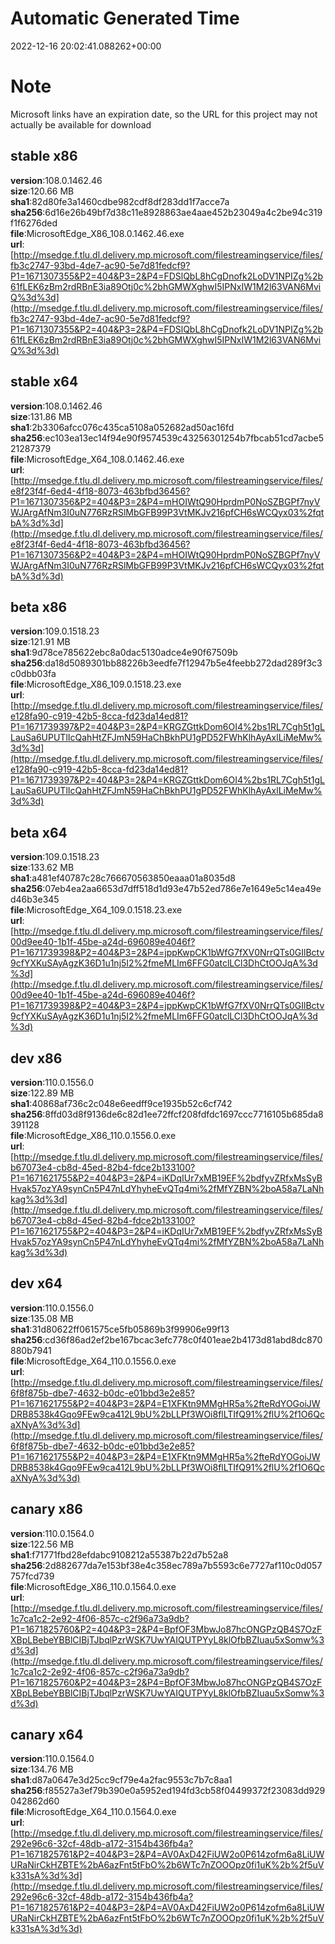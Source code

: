 # Automatic Generated Time
2022-12-16 20:02:41.088262+00:00

# Note
Microsoft links have an expiration date, so the URL for this project may not actually be available for download

## stable x86
**version**:108.0.1462.46  
**size**:120.66 MB  
**sha1**:82d80fe3a1460cdbe982cdf8df283dd1f7acce7a  
**sha256**:6d16e26b49bf7d38c11e8928863ae4aae452b23049a4c2be94c319f1f6276ded  
**file**:MicrosoftEdge_X86_108.0.1462.46.exe  
**url**:[http://msedge.f.tlu.dl.delivery.mp.microsoft.com/filestreamingservice/files/fb3c2747-93bd-4de7-ac90-5e7d81fedcf9?P1=1671307355&P2=404&P3=2&P4=FDSlQbL8hCgDnofk2LoDV1NPIZg%2b61fLEK6zBm2rdRBnE3ia89Otj0c%2bhGMWXghwI5IPNxIW1M2l63VAN6MviQ%3d%3d](http://msedge.f.tlu.dl.delivery.mp.microsoft.com/filestreamingservice/files/fb3c2747-93bd-4de7-ac90-5e7d81fedcf9?P1=1671307355&P2=404&P3=2&P4=FDSlQbL8hCgDnofk2LoDV1NPIZg%2b61fLEK6zBm2rdRBnE3ia89Otj0c%2bhGMWXghwI5IPNxIW1M2l63VAN6MviQ%3d%3d)  

## stable x64
**version**:108.0.1462.46  
**size**:131.86 MB  
**sha1**:2b3306afcc076c435ca5108a052682ad50ac16fd  
**sha256**:ec103ea13ec14f94e90f9574539c43256301254b7fbcab51cd7acbe521287379  
**file**:MicrosoftEdge_X64_108.0.1462.46.exe  
**url**:[http://msedge.f.tlu.dl.delivery.mp.microsoft.com/filestreamingservice/files/e8f23f4f-6ed4-4f18-8073-463bfbd36456?P1=1671307356&P2=404&P3=2&P4=mHOIWtQ90HprdmP0NoSZBGPf7nyVWJArgAfNm3I0uN776RzRSlMbGFB99P3VtMKJv216pfCH6sWCQyx03%2fqtbA%3d%3d](http://msedge.f.tlu.dl.delivery.mp.microsoft.com/filestreamingservice/files/e8f23f4f-6ed4-4f18-8073-463bfbd36456?P1=1671307356&P2=404&P3=2&P4=mHOIWtQ90HprdmP0NoSZBGPf7nyVWJArgAfNm3I0uN776RzRSlMbGFB99P3VtMKJv216pfCH6sWCQyx03%2fqtbA%3d%3d)  

## beta x86
**version**:109.0.1518.23  
**size**:121.91 MB  
**sha1**:9d78ce785622ebc8a0dac5130adce4e90f67509b  
**sha256**:da18d5089301bb88226b3eedfe7f12947b5e4feebb272dad289f3c3c0dbb03fa  
**file**:MicrosoftEdge_X86_109.0.1518.23.exe  
**url**:[http://msedge.f.tlu.dl.delivery.mp.microsoft.com/filestreamingservice/files/e128fa90-c919-42b5-8cca-fd23da14ed81?P1=1671739397&P2=404&P3=2&P4=KRGZGttkDom6OI4%2bs1RL7Cgh5t1gLLauSa6UPUTlIcQahHtZFJmN59HaChBkhPU1gPD52FWhKlhAyAxlLiMeMw%3d%3d](http://msedge.f.tlu.dl.delivery.mp.microsoft.com/filestreamingservice/files/e128fa90-c919-42b5-8cca-fd23da14ed81?P1=1671739397&P2=404&P3=2&P4=KRGZGttkDom6OI4%2bs1RL7Cgh5t1gLLauSa6UPUTlIcQahHtZFJmN59HaChBkhPU1gPD52FWhKlhAyAxlLiMeMw%3d%3d)  

## beta x64
**version**:109.0.1518.23  
**size**:133.62 MB  
**sha1**:a481ef40787c28c766670563850eaaa01a8035d8  
**sha256**:07eb4ea2aa6653d7dff518d1d93e47b52ed786e7e1649e5c14ea49ed46b3e345  
**file**:MicrosoftEdge_X64_109.0.1518.23.exe  
**url**:[http://msedge.f.tlu.dl.delivery.mp.microsoft.com/filestreamingservice/files/00d9ee40-1b1f-45be-a24d-696089e4046f?P1=1671739398&P2=404&P3=2&P4=jppKwpCK1bWfG7fXV0NrrQTs0GIlBctv9cfYXKuSAyAgzK36D1u1nj5I2%2fmeMLIm6FFG0atclLCl3DhCtOOJqA%3d%3d](http://msedge.f.tlu.dl.delivery.mp.microsoft.com/filestreamingservice/files/00d9ee40-1b1f-45be-a24d-696089e4046f?P1=1671739398&P2=404&P3=2&P4=jppKwpCK1bWfG7fXV0NrrQTs0GIlBctv9cfYXKuSAyAgzK36D1u1nj5I2%2fmeMLIm6FFG0atclLCl3DhCtOOJqA%3d%3d)  

## dev x86
**version**:110.0.1556.0  
**size**:122.89 MB  
**sha1**:40868af736c2c048e6eedff9ce1935b52c6cf742  
**sha256**:8ffd03d8f9136de6c82d1ee72ffcf208fdfdc1697ccc7716105b685da8391128  
**file**:MicrosoftEdge_X86_110.0.1556.0.exe  
**url**:[http://msedge.f.tlu.dl.delivery.mp.microsoft.com/filestreamingservice/files/b67073e4-cb8d-45ed-82b4-fdce2b133100?P1=1671621755&P2=404&P3=2&P4=iKDqIUr7xMB19EF%2bdfyvZRfxMsSyBHvak57ozYA9synCn5P47nLdYhyheEvQTq4mi%2fMfYZBN%2boA58a7LaNhkag%3d%3d](http://msedge.f.tlu.dl.delivery.mp.microsoft.com/filestreamingservice/files/b67073e4-cb8d-45ed-82b4-fdce2b133100?P1=1671621755&P2=404&P3=2&P4=iKDqIUr7xMB19EF%2bdfyvZRfxMsSyBHvak57ozYA9synCn5P47nLdYhyheEvQTq4mi%2fMfYZBN%2boA58a7LaNhkag%3d%3d)  

## dev x64
**version**:110.0.1556.0  
**size**:135.08 MB  
**sha1**:31d80622ff061575ce5fb05869b3f99906e99f13  
**sha256**:cd36f86ad2ef2be167bcac3efc778c0f401eae2b4173d81abd8dc870880b7941  
**file**:MicrosoftEdge_X64_110.0.1556.0.exe  
**url**:[http://msedge.f.tlu.dl.delivery.mp.microsoft.com/filestreamingservice/files/6f8f875b-dbe7-4632-b0dc-e01bbd3e2e85?P1=1671621755&P2=404&P3=2&P4=E1XFKtn9MMgHR5a%2fteRdYOGoiJWDRB8538k4Gqo9FEw9ca412L9bU%2bLLPf3WOi8flLTIfQ91%2flU%2f1O6QcaXNyA%3d%3d](http://msedge.f.tlu.dl.delivery.mp.microsoft.com/filestreamingservice/files/6f8f875b-dbe7-4632-b0dc-e01bbd3e2e85?P1=1671621755&P2=404&P3=2&P4=E1XFKtn9MMgHR5a%2fteRdYOGoiJWDRB8538k4Gqo9FEw9ca412L9bU%2bLLPf3WOi8flLTIfQ91%2flU%2f1O6QcaXNyA%3d%3d)  

## canary x86
**version**:110.0.1564.0  
**size**:122.56 MB  
**sha1**:f71771fbd28efdabc9108212a55387b22d7b52a8  
**sha256**:2d882677da7e153bf38e4c358ec789a7b5593c6e7727af110c0d057757fcd739  
**file**:MicrosoftEdge_X86_110.0.1564.0.exe  
**url**:[http://msedge.f.tlu.dl.delivery.mp.microsoft.com/filestreamingservice/files/1c7ca1c2-2e92-4f06-857c-c2f96a73a9db?P1=1671825760&P2=404&P3=2&P4=BpfOF3MbwJo87hcONGPzQB4S7OzFXBpLBebeYBBlCIBjTJbqlPzrWSK7UwYAIQUTPYyL8klOfbBZIuau5xSomw%3d%3d](http://msedge.f.tlu.dl.delivery.mp.microsoft.com/filestreamingservice/files/1c7ca1c2-2e92-4f06-857c-c2f96a73a9db?P1=1671825760&P2=404&P3=2&P4=BpfOF3MbwJo87hcONGPzQB4S7OzFXBpLBebeYBBlCIBjTJbqlPzrWSK7UwYAIQUTPYyL8klOfbBZIuau5xSomw%3d%3d)  

## canary x64
**version**:110.0.1564.0  
**size**:134.76 MB  
**sha1**:d87a0647e3d25cc9cf79e4a2fac9553c7b7c8aa1  
**sha256**:f85527a3ef79b390e0a5952ed194fd3cb58f04499372f23083dd929042862d60  
**file**:MicrosoftEdge_X64_110.0.1564.0.exe  
**url**:[http://msedge.f.tlu.dl.delivery.mp.microsoft.com/filestreamingservice/files/292e96c6-32cf-48db-a172-3154b436fb4a?P1=1671825761&P2=404&P3=2&P4=AV0AxD42FiUW2o0P614zofm6a8LiUWURaNirCkHZBTE%2bA6azFnt5tFbO%2b6WTc7nZOOOpz0fi1uK%2b%2f5uVk331sA%3d%3d](http://msedge.f.tlu.dl.delivery.mp.microsoft.com/filestreamingservice/files/292e96c6-32cf-48db-a172-3154b436fb4a?P1=1671825761&P2=404&P3=2&P4=AV0AxD42FiUW2o0P614zofm6a8LiUWURaNirCkHZBTE%2bA6azFnt5tFbO%2b6WTc7nZOOOpz0fi1uK%2b%2f5uVk331sA%3d%3d)  

